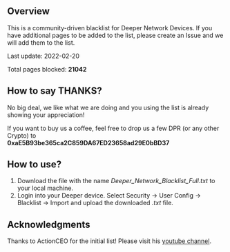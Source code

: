 ## Overview

This is a community-driven blacklist for Deeper Network Devices. 
If you have additional pages to be added to the list, please create an Issue and we will add them to the list.

Last update: 2022-02-20

Total pages blocked: <b>21042</b>

## How to say THANKS?

No big deal, we like what we are doing and you using the list is already showing your appreciation!

If you want to buy us a coffee, feel free to drop us a few DPR (or any other Crypto) to <br>
<b> 0xaE5B93be365ca2C859DA67ED23658ad29E0bBD37 </b>

## How to use?

1. Download the file with the name *Deeper_Network_Blacklist_Full.txt* to your local machine. 
2. Login into your Deeper device. Select Security -> User Config -> Blacklist -> Import and upload the downloaded *.txt* file.

## Acknowledgments

Thanks to ActionCEO for the initial list! Please visit his [youtube channel](https://www.youtube.com/c/ActionCrypto).

